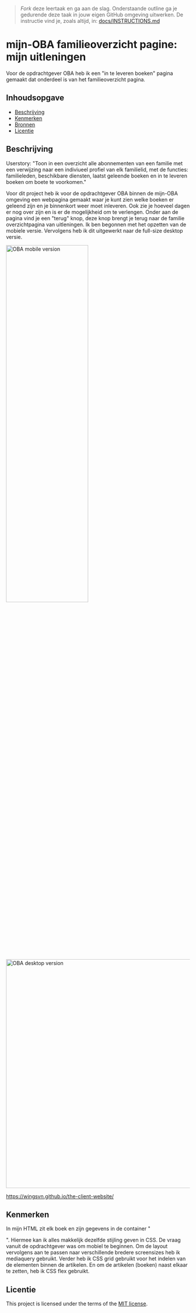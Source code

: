> _Fork_ deze leertaak en ga aan de slag. Onderstaande outline ga je gedurende deze taak in jouw eigen GitHub omgeving uitwerken. De instructie vind je, zoals altijd, in: [docs/INSTRUCTIONS.md](docs/INSTRUCTIONS.md)

# mijn-OBA familieoverzicht pagine: mijn uitleningen
Voor de opdrachtgever OBA heb ik een "in te leveren boeken" pagina gemaakt dat onderdeel is van het familieoverzicht pagina.

## Inhoudsopgave

  * [Beschrijving](#beschrijving)
  * [Kenmerken](#kenmerken)
  * [Bronnen](#bronnen)
  * [Licentie](#licentie)

## Beschrijving
Userstory: "Toon in een overzicht alle abonnementen van een familie met een verwijzing naar een indiviueel profiel van elk familielid, met de functies: familieleden, beschikbare diensten, laatst geleende boeken en in te leveren boeken om boete te voorkomen."

Voor dit project heb ik voor de opdrachtgever OBA binnen de mijn-OBA omgeving een webpagina gemaakt waar je kunt zien welke boeken er geleend zijn en je binnenkort weer moet inleveren. Ook zie je hoeveel dagen er nog over zijn en is er de mogelijkheid om te verlengen. Onder aan de pagina vind je een "terug" knop, deze knop brengt je terug naar de familie overzichtpagina van uitleningen. Ik ben begonnen met het opzetten van de mobiele versie. Vervolgens heb ik dit uitgewerkt naar de full-size desktop versie.

<img width="225" alt="OBA mobile version" src="https://github.com/wingsvn/the-client-website/assets/144009709/b248add9-e0bc-4aaa-a04b-29ddf2616d88" width=50% height=50%> 
<img width="625" alt="OBA desktop version" src="https://github.com/wingsvn/the-client-website/assets/144009709/70951250-5ec7-49e9-9697-53d247d8bde5">


https://wingsvn.github.io/the-client-website/


## Kenmerken
<!-- Bij Kenmerken staat welke technieken zijn gebruikt en hoe. Wat is de HTML structuur? Wat zijn de belangrijkste dingen in CSS? Wat is er met Javascript gedaan en hoe? Misschien heb je een framwork of library gebruikt? -->

In mijn HTML zit elk boek en zijn gegevens in de container "<article>". Hiermee kan ik alles makkelijk dezelfde stijling geven in CSS.
De vraag vanuit de opdrachtgever was om mobiel te beginnen. Om de layout vervolgens aan te passen naar verschillende bredere screensizes heb ik mediaquery gebruikt.
Verder heb ik CSS grid gebruikt voor het indelen van de elementen binnen de artikelen. En om de artikelen (boeken) naast elkaar te zetten, heb ik CSS flex gebruikt.



## Licentie

This project is licensed under the terms of the [MIT license](./LICENSE).
